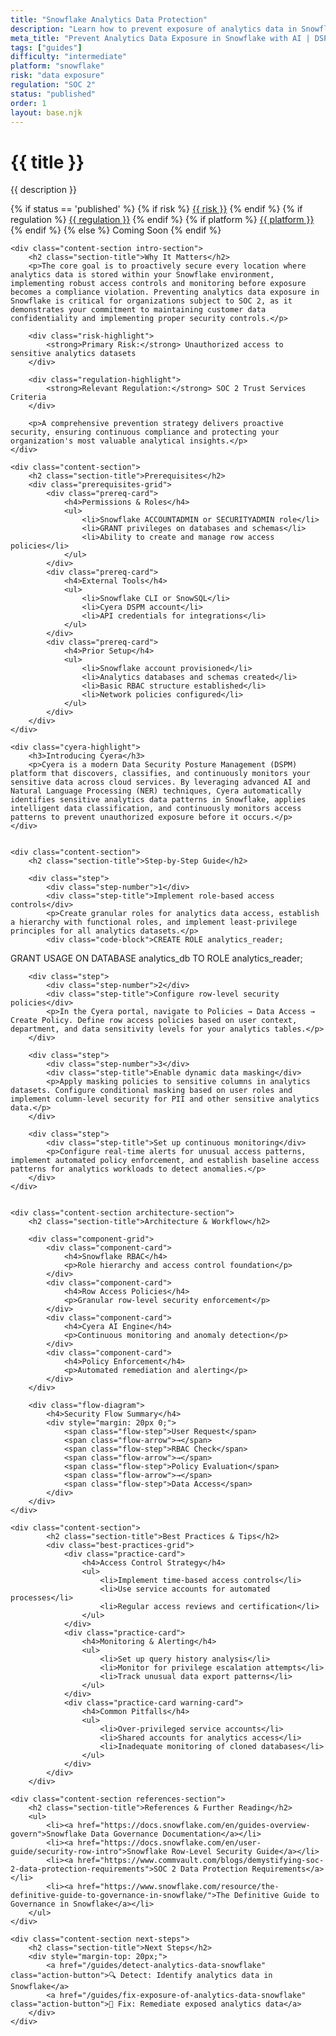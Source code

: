 ```yaml
---
title: "Snowflake Analytics Data Protection"
description: "Learn how to prevent exposure of analytics data in Snowflake environments. Follow step-by-step guidance for SOC 2 compliance."
meta_title: "Prevent Analytics Data Exposure in Snowflake with AI | DSPM Guide"
tags: ["guides"]
difficulty: "intermediate"
platform: "snowflake"
risk: "data exposure"
regulation: "SOC 2"
status: "published"
order: 1
layout: base.njk
---
```


<div class="container">
    <div class="header">
        <h1>{{ title }}</h1>
        <p>{{ description }}</p>
        <div class="guide-tags-container">
			<div class="guide-tags-wrapper">
		    {% if status == 'published' %}
		        {% if risk %}
		        <a href="/risk/{{ risk | downcase | replace: ' ', '-' }}/" class="guide-tag risk">{{ risk }}</a>
		        {% endif %}
		        {% if regulation %}
		        <a href="/regulation/{{ regulation | downcase | replace: ' ', '-' }}/" class="guide-tag regulation">{{ regulation }}</a>
		        {% endif %}
		        {% if platform %}
		        <a href="/platforms/{{ platform | downcase | replace: ' ', '-' }}/" class="guide-tag platform">{{ platform }}</a>
		        {% endif %}
		    {% else %}
		        <span class="guide-tag coming-soon">Coming Soon</span>
		    {% endif %}
		</div>
		</div>
    </div>

    <div class="content-section intro-section">
        <h2 class="section-title">Why It Matters</h2>
        <p>The core goal is to proactively secure every location where analytics data is stored within your Snowflake environment, implementing robust access controls and monitoring before exposure becomes a compliance violation. Preventing analytics data exposure in Snowflake is critical for organizations subject to SOC 2, as it demonstrates your commitment to maintaining customer data confidentiality and implementing proper security controls.</p>
        
        <div class="risk-highlight">
            <strong>Primary Risk:</strong> Unauthorized access to sensitive analytics datasets
        </div>
        
        <div class="regulation-highlight">
            <strong>Relevant Regulation:</strong> SOC 2 Trust Services Criteria
        </div>
        
        <p>A comprehensive prevention strategy delivers proactive security, ensuring continuous compliance and protecting your organization's most valuable analytical insights.</p>
    </div>

    <div class="content-section">
        <h2 class="section-title">Prerequisites</h2>
        <div class="prerequisites-grid">
            <div class="prereq-card">
                <h4>Permissions & Roles</h4>
                <ul>
                    <li>Snowflake ACCOUNTADMIN or SECURITYADMIN role</li>
                    <li>GRANT privileges on databases and schemas</li>
                    <li>Ability to create and manage row access policies</li>
                </ul>
            </div>
            <div class="prereq-card">
                <h4>External Tools</h4>
                <ul>
                    <li>Snowflake CLI or SnowSQL</li>
                    <li>Cyera DSPM account</li>
                    <li>API credentials for integrations</li>
                </ul>
            </div>
            <div class="prereq-card">
                <h4>Prior Setup</h4>
                <ul>
                    <li>Snowflake account provisioned</li>
                    <li>Analytics databases and schemas created</li>
                    <li>Basic RBAC structure established</li>
                    <li>Network policies configured</li>
                </ul>
            </div>
        </div>
    </div>
	
    <div class="cyera-highlight">
        <h3>Introducing Cyera</h3>
        <p>Cyera is a modern Data Security Posture Management (DSPM) platform that discovers, classifies, and continuously monitors your sensitive data across cloud services. By leveraging advanced AI and Natural Language Processing (NER) techniques, Cyera automatically identifies sensitive analytics data patterns in Snowflake, applies intelligent data classification, and continuously monitors access patterns to prevent unauthorized exposure before it occurs.</p>
    </div>
	

    <div class="content-section">
        <h2 class="section-title">Step-by-Step Guide</h2>
        
        <div class="step">
            <div class="step-number">1</div>
            <div class="step-title">Implement role-based access controls</div>
            <p>Create granular roles for analytics data access, establish a hierarchy with functional roles, and implement least-privilege principles for all analytics datasets.</p>
            <div class="code-block">CREATE ROLE analytics_reader;
GRANT USAGE ON DATABASE analytics_db TO ROLE analytics_reader;</div>
        </div>

        <div class="step">
            <div class="step-number">2</div>
            <div class="step-title">Configure row-level security policies</div>
            <p>In the Cyera portal, navigate to Policies → Data Access → Create Policy. Define row access policies based on user context, department, and data sensitivity levels for your analytics tables.</p>
        </div>

        <div class="step">
            <div class="step-number">3</div>
            <div class="step-title">Enable dynamic data masking</div>
            <p>Apply masking policies to sensitive columns in analytics datasets. Configure conditional masking based on user roles and implement column-level security for PII and other sensitive analytics data.</p>
        </div>

        <div class="step">
            <div class="step-title">Set up continuous monitoring</div>
            <p>Configure real-time alerts for unusual access patterns, implement automated policy enforcement, and establish baseline access patterns for analytics workloads to detect anomalies.</p>
        </div>
    </div>


    <div class="content-section architecture-section">
        <h2 class="section-title">Architecture & Workflow</h2>
        
        <div class="component-grid">
            <div class="component-card">
                <h4>Snowflake RBAC</h4>
                <p>Role hierarchy and access control foundation</p>
            </div>
            <div class="component-card">
                <h4>Row Access Policies</h4>
                <p>Granular row-level security enforcement</p>
            </div>
            <div class="component-card">
                <h4>Cyera AI Engine</h4>
                <p>Continuous monitoring and anomaly detection</p>
            </div>
            <div class="component-card">
                <h4>Policy Enforcement</h4>
                <p>Automated remediation and alerting</p>
            </div>
        </div>

        <div class="flow-diagram">
            <h4>Security Flow Summary</h4>
            <div style="margin: 20px 0;">
                <span class="flow-step">User Request</span>
                <span class="flow-arrow">→</span>
                <span class="flow-step">RBAC Check</span>
                <span class="flow-arrow">→</span>
                <span class="flow-step">Policy Evaluation</span>
                <span class="flow-arrow">→</span>
                <span class="flow-step">Data Access</span>
            </div>
        </div>
    </div>

	<div class="content-section">
	        <h2 class="section-title">Best Practices & Tips</h2>
	        <div class="best-practices-grid">
	            <div class="practice-card">
	                <h4>Access Control Strategy</h4>
	                <ul>
	                    <li>Implement time-based access controls</li>
	                    <li>Use service accounts for automated processes</li>
	                    <li>Regular access reviews and certification</li>
	                </ul>
	            </div>
	            <div class="practice-card">
	                <h4>Monitoring & Alerting</h4>
	                <ul>
	                    <li>Set up query history analysis</li>
	                    <li>Monitor for privilege escalation attempts</li>
	                    <li>Track unusual data export patterns</li>
	                </ul>
	            </div>
	            <div class="practice-card warning-card">
	                <h4>Common Pitfalls</h4>
	                <ul>
	                    <li>Over-privileged service accounts</li>
	                    <li>Shared accounts for analytics access</li>
	                    <li>Inadequate monitoring of cloned databases</li>
	                </ul>
	            </div>
	        </div>
	    </div>

    <div class="content-section references-section">
        <h2 class="section-title">References & Further Reading</h2>
        <ul>
            <li><a href="https://docs.snowflake.com/en/guides-overview-govern">Snowflake Data Governance Documentation</a></li>
            <li><a href="https://docs.snowflake.com/en/user-guide/security-row-intro">Snowflake Row-Level Security Guide</a></li>
            <li><a href="https://www.commvault.com/blogs/demystifying-soc-2-data-protection-requirements">SOC 2 Data Protection Requirements</a></li>
            <li><a href="https://www.snowflake.com/resource/the-definitive-guide-to-governance-in-snowflake/">The Definitive Guide to Governance in Snowflake</a></li>
        </ul>
    </div>

    <div class="content-section next-steps">
        <h2 class="section-title">Next Steps</h2>
        <div style="margin-top: 20px;">
            <a href="/guides/detect-analytics-data-snowflake" class="action-button">🔍 Detect: Identify analytics data in Snowflake</a>
            <a href="/guides/fix-exposure-of-analytics-data-snowflake" class="action-button">🔧 Fix: Remediate exposed analytics data</a>
        </div>
    </div>
</div>